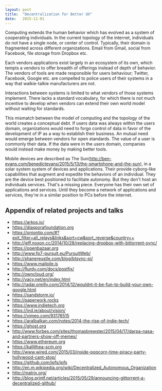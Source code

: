 ```yaml
---
layout: post
title:  "Decentralization for Better UX"
date:   2015-11-01
---
```


Computing extends the human behavior which has evolved as a system of cooperating individuals.
In the current topology of the internet, individuals do not have a single node, or center of control.
Typically, their domain is fragmented across different organizations. Email from Gmail, social from Facebook, file storage from Dropbox etc.


Each vendors applications exist largely in an ecosystem of its own, which tempts a vendors to offer breadth of offerings instead of depth of behavior.
The vendors of tools are made responsible for users behaviour; Twitter, Facebook, Google etc. are compelled to police users of their systems in a way that walkie-talkie manufacturers are not.


Interactions between systems is limited to what vendors of those systems implement.
There lacks a standard vocabulary, for which there is not much incentive to develop when vendors can extend their own world model without waiting for standards.


This mismatch between the model of computing and the topology of the world creates a conceptual debt.
If users data was always within the users domain, organizations would need to forgo control of data in favor of the development of IP as a way to establish their business. An mutual need would emerge between vendors for open standards.
The value of a user is commonly their data. If the data were in the users domain, companies would instead make money by making better tools.


Mobile devices are described as The Sun(http://ben-evans.com/benedictevans/2015/5/13/the-smartphone-and-the-sun), in a solar system system of devices and applications.
Their provide cyborg-like capabilities that augment and expedite the behaviors of an individual.
They are the device best positioned to facilitate autonomy.
But they don't host an individuals services. That's a missing piece.
Everyone has their own set of applications and services.
Until they become a network of applications and services, they're in a similar position to PCs before the internet.


## Appendix of related projects and talks

<ul>
  <li><a target="blank" href="https://arkos.io/">https://arkos.io/</a></li>
  <li><a target="blank" href="https://diasporafoundation.org">https://diasporafoundation.org</a></li>
  <li><a target="blank" href="https://oniontip.com/#?exit_filter=all_relays&links&sort=cw&sort_reverse&country=+">https://oniontip.com/#?exit_filter=all_relays&links&sort=cw&sort_reverse&country=+</a></li>
  <li><a target="blank" href="http://jeff.noxon.cc/2014/10/28/replacing-dropbox-with-bittorrent-sync/">http://jeff.noxon.cc/2014/10/28/replacing-dropbox-with-bittorrent-sync/</a></li>
  <li><a target="blank" href="https://openbazaar.org">https://openbazaar.org</a></li>
  <li><a target="blank" href="http://www.fp7-pursuit.eu/PursuitWeb/">http://www.fp7-pursuit.eu/PursuitWeb/</a></li>
  <li><a target="blank" href="http://shanereustle.com/blog/btsync-pi/">http://shanereustle.com/blog/btsync-pi/</a></li>
  <li><a target="blank" href="https://www.mailpile.is">https://www.mailpile.is</a></li>
  <li><a target="blank" href="http://flurdy.com/docs/postfix/">http://flurdy.com/docs/postfix/</a></li>
  <li><a target="blank" href="http://owncloud.org/">http://owncloud.org/</a></li>
  <li><a target="blank" href="http://yacy.net/en/index.html">http://yacy.net/en/index.html</a></li>
  <li><a target="blank" href="http://radar.oreilly.com/2014/12/wouldnt-it-be-fun-to-build-your-own-google.html">http://radar.oreilly.com/2014/12/wouldnt-it-be-fun-to-build-your-own-google.html</a></li>
  <li><a target="blank" href="https://sandstorm.io/">https://sandstorm.io/</a></li>
  <li><a target="blank" href="http://paperwork.rocks">http://paperwork.rocks</a></li>
  <li><a target="blank" href="https://www.indietech.org">https://www.indietech.org</a></li>
  <li><a target="blank" href="https://ind.ie/about/vision/">https://ind.ie/about/vision/</a></li>
  <li><a target="blank" href="https://vimeo.com/93176515">https://vimeo.com/93176515</a></li>
  <li><a target="blank" href="https://aralbalkan.com/notes/2014-the-rise-of-indie-tech/">https://aralbalkan.com/notes/2014-the-rise-of-indie-tech/</a></li>
  <li><a target="blank" href="https://ghost.org">https://ghost.org</a></li>
  <li><a target="blank" href="http://www.forbes.com/sites/thomasbrewster/2015/04/17/darpa-nasa-and-partners-show-off-memex/">http://www.forbes.com/sites/thomasbrewster/2015/04/17/darpa-nasa-and-partners-show-off-memex/</a></li>
  <li><a target="blank" href="https://www.ethereum.org">https://www.ethereum.org</a></li>
  <li><a target="blank" href="https://kallithea-scm.org">https://kallithea-scm.org</a></li>
  <li><a target="blank" href="http://www.wired.com/2015/03/inside-popcorn-time-piracy-party-hollywood-cant-stop/">http://www.wired.com/2015/03/inside-popcorn-time-piracy-party-hollywood-cant-stop/</a></li>
  <li><a target="blank" href="https://github.com/ipfs/ipfs">https://github.com/ipfs/ipfs</a></li>
  <li><a target="blank" href="http://en.m.wikipedia.org/wiki/Decentralized_Autonomous_Organization">http://en.m.wikipedia.org/wiki/Decentralized_Autonomous_Organization</a></li>
  <li><a target="blank" href="http://matrix.org/">http://matrix.org/</a></li>
  <li><a target="blank" href="http://blog.printf.net/articles/2015/05/29/announcing-gittorrent-a-decentralized-github/">http://blog.printf.net/articles/2015/05/29/announcing-gittorrent-a-decentralized-github/</a></li>
</ul>
